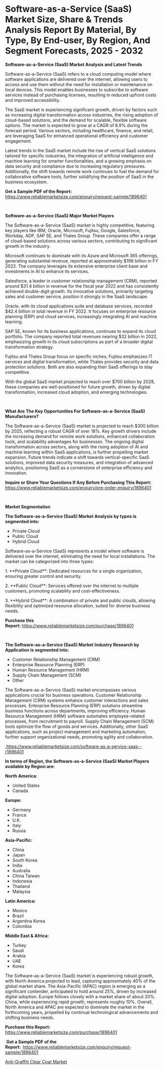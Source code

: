 <p><h1>Software-as-a-Service (SaaS) Market Size, Share & Trends Analysis Report By Material, By Type, By End-user, By Region, And Segment Forecasts, 2025 - 2032</h1></p><p><strong>Software-as-a-Service (SaaS) Market Analysis and Latest Trends</strong></p>
<p><p>Software-as-a-Service (SaaS) refers to a cloud computing model where software applications are delivered over the internet, allowing users to access and use them without the need for installation or maintenance on local devices. This model enables businesses to subscribe to software services instead of purchasing licenses, resulting in reduced upfront costs and improved accessibility.</p><p>The SaaS market is experiencing significant growth, driven by factors such as increasing digital transformation across industries, the rising adoption of cloud-based solutions, and the demand for scalable, flexible software options. The market is expected to grow at a CAGR of 8.9% during the forecast period. Various sectors, including healthcare, finance, and retail, are leveraging SaaS for enhanced operational efficiency and customer engagement.</p><p>Latest trends in the SaaS market include the rise of vertical SaaS solutions tailored for specific industries, the integration of artificial intelligence and machine learning for smarter functionalities, and a growing emphasis on data security and compliance due to increasing regulatory pressures. Additionally, the shift towards remote work continues to fuel the demand for collaborative software tools, further solidifying the position of SaaS in the business ecosystem.</p></p>
<p><strong>Get a Sample PDF of the Report:&nbsp;</strong> <a href="https://www.reliablemarketsize.com/enquiry/request-sample/1896401?utm_campaign=1952&utm_medium=2&utm_source=Github&utm_content=ia&utm_term=13012025&utm_id=software-as-a-service-saas">https://www.reliablemarketsize.com/enquiry/request-sample/1896401</a></p>
<p>&nbsp;</p>
<p><strong>Software-as-a-Service (SaaS) Major Market Players</strong></p>
<p><p>The Software-as-a-Service (SaaS) market is highly competitive, featuring key players like IBM, Oracle, Microsoft, Fujitsu, Google, Salesforce, Workday, ADP, SAP SE, and Thales Group. These companies offer a range of cloud-based solutions across various sectors, contributing to significant growth in the industry.</p><p>Microsoft continues to dominate with its Azure and Microsoft 365 offerings, generating substantial revenue, reported at approximately $198 billion in FY 2022. The company leverages its extensive enterprise client base and investments in AI to enhance its services.</p><p>Salesforce, a leader in customer relationship management (CRM), reported around $31.4 billion in revenue for the fiscal year 2022 and has consistently achieved double-digit growth. Its innovative solutions, primarily targeting sales and customer service, position it strongly in the SaaS landscape.</p><p>Oracle, with its cloud applications suite and database services, recorded $42.4 billion in total revenue in FY 2022. It focuses on enterprise resource planning (ERP) and cloud services, increasingly integrating AI and machine learning.</p><p>SAP SE, known for its business applications, continues to expand its cloud portfolio. The company reported total revenues nearing $32 billion in 2022, emphasizing growth in its cloud subscriptions as part of a broader digital transformation strategy.</p><p>Fujitsu and Thales Group focus on specific niches; Fujitsu emphasizes IT services and digital transformation, while Thales provides security and data protection solutions. Both are also expanding their SaaS offerings to stay competitive.</p><p>With the global SaaS market projected to reach over $700 billion by 2028, these companies are well-positioned for future growth, driven by digital transformation, increased cloud adoption, and emerging technologies.</p></p>
<p>&nbsp;</p>
<p><strong>What Are The Key Opportunities For Software-as-a-Service (SaaS) Manufacturers?</strong></p>
<p><p>The Software-as-a-Service (SaaS) market is projected to reach $300 billion by 2025, reflecting a robust CAGR of over 18%. Key growth drivers include the increasing demand for remote work solutions, enhanced collaboration tools, and scalability advantages for businesses. The ongoing digital transformation across sectors, along with the rising adoption of AI and machine learning within SaaS applications, is further propelling market expansion. Future trends indicate a shift towards vertical-specific SaaS solutions, improved data security measures, and integration of advanced analytics, positioning SaaS as a cornerstone of enterprise efficiency and innovation.</p></p>
<p><strong>Inquire or Share Your Questions If Any Before Purchasing This Report:</strong> <a href="https://www.reliablemarketsize.com/enquiry/pre-order-enquiry/1896401?utm_campaign=1952&utm_medium=2&utm_source=Github&utm_content=ia&utm_term=13012025&utm_id=software-as-a-service-saas">https://www.reliablemarketsize.com/enquiry/pre-order-enquiry/1896401</a></p>
<p>&nbsp;</p>
<p><strong>Market Segmentation</strong></p>
<p><strong>The Software-as-a-Service (SaaS) Market Analysis by types is segmented into:</strong></p>
<p><ul><li>Private Cloud</li><li>Public Cloud</li><li>Hybrid Cloud</li></ul></p>
<p><p>Software-as-a-Service (SaaS) represents a model where software is delivered over the internet, eliminating the need for local installations. The market can be categorized into three types: </p><p>1. **Private Cloud**: Dedicated resources for a single organization, ensuring greater control and security.</p><p>2. **Public Cloud**: Services offered over the internet to multiple customers, promoting scalability and cost-effectiveness.</p><p>3. **Hybrid Cloud**: A combination of private and public clouds, allowing flexibility and optimized resource allocation, suited for diverse business needs.</p></p>
<p><strong>Purchase this Report:&nbsp;</strong><a href="https://www.reliablemarketsize.com/purchase/1896401?utm_campaign=1952&utm_medium=2&utm_source=Github&utm_content=ia&utm_term=13012025&utm_id=software-as-a-service-saas">https://www.reliablemarketsize.com/purchase/1896401</a></p>
<p>&nbsp;</p>
<p><strong>The Software-as-a-Service (SaaS) Market Industry Research by Application is segmented into:</strong></p>
<p><ul><li>Customer Relationship Management (CRM)</li><li>Enterprise Resource Planning (ERP)</li><li>Human Resource Management (HRM)</li><li>Supply Chain Management (SCM)</li><li>Other</li></ul></p>
<p><p>The Software-as-a-Service (SaaS) market encompasses various applications crucial for business operations. Customer Relationship Management (CRM) systems enhance customer interactions and sales processes. Enterprise Resource Planning (ERP) solutions streamline business functions across departments, improving efficiency. Human Resource Management (HRM) software automates employee-related processes, from recruitment to payroll. Supply Chain Management (SCM) tools optimize the flow of goods and services. Additionally, other SaaS applications, such as project management and marketing automation, further support organizational needs, promoting agility and collaboration.</p></p>
<p><a href="https://www.reliablemarketsize.com/software-as-a-service-saas--r1896401?utm_campaign=1952&utm_medium=2&utm_source=Github&utm_content=ia&utm_term=13012025&utm_id=software-as-a-service-saas">&nbsp;https://www.reliablemarketsize.com/software-as-a-service-saas--r1896401</a></p>
<p><strong>In terms of Region, the Software-as-a-Service (SaaS) Market Players available by Region are:</strong></p>
<p>
    <p> <strong> North America: </strong>
        <ul>
            <li>United States</li>
            <li>Canada</li>
        </ul>
        </p> 
    <p> <strong> Europe: </strong>
        <ul>
            <li>Germany</li>
            <li>France</li>
            <li>U.K.</li>
            <li>Italy</li>
            <li>Russia</li>
        </ul>
        </p> 
    <p> <strong> Asia-Pacific: </strong>
        <ul>
            <li>China</li>
            <li>Japan</li>
            <li>South Korea</li>
            <li>India</li>
            <li>Australia</li>
            <li>China Taiwan</li>
            <li>Indonesia</li>
            <li>Thailand</li>
            <li>Malaysia</li>
        </ul>
        </p> 
    <p> <strong> Latin America: </strong>
        <ul>
            <li>Mexico</li>
            <li>Brazil</li>
            <li>Argentina Korea</li>
            <li>Colombia</li>
        </ul>
        </p> 
    <p> <strong> Middle East & Africa: </strong>
        <ul>
            <li>Turkey</li>
            <li>Saudi</li>
            <li>Arabia</li>
            <li>UAE</li>
            <li>Korea</li>
        </ul>
    </p>
    </p>
<p><p>The Software-as-a-Service (SaaS) market is experiencing robust growth, with North America projected to lead, capturing approximately 40% of the global market share. The Asia-Pacific (APAC) region is emerging as a significant contender, anticipated to hold around 25%, driven by increased digital adoption. Europe follows closely with a market share of about 20%. China, while experiencing rapid growth, represents roughly 10%. Overall, North America and APAC are expected to dominate the market in the forthcoming years, propelled by continual technological advancements and shifting business needs.</p></p>
<p><strong>Purchase this Report: </strong><a href="https://www.reliablemarketsize.com/purchase/1896401?utm_campaign=1952&utm_medium=2&utm_source=Github&utm_content=ia&utm_term=13012025&utm_id=software-as-a-service-saas">https://www.reliablemarketsize.com/purchase/1896401</a></p>
<p>&nbsp;<strong>Get a Sample PDF of the Report:&nbsp;&nbsp;</strong><a href="https://www.reliablemarketsize.com/enquiry/request-sample/1896401?utm_campaign=1952&utm_medium=2&utm_source=Github&utm_content=ia&utm_term=13012025&utm_id=software-as-a-service-saas">https://www.reliablemarketsize.com/enquiry/request-sample/1896401</a></p>
<p><strong></strong></p>
<p><p><a href="https://github.com/dringals/Market-Research-Report-List-6/blob/main/anti-graffiti-clear-coat-market.md?utm_campaign=1952&utm_medium=2&utm_source=Github&utm_content=ia&utm_term=13012025&utm_id=software-as-a-service-saas">Anti-Graffiti Clear Coat Market</a></p></p>